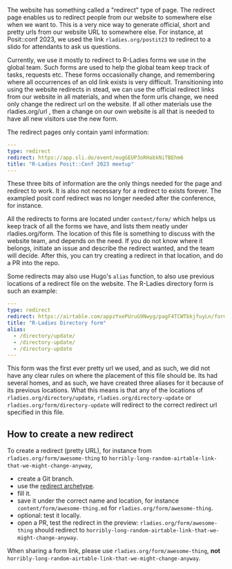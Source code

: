 The website has something called a "redirect" type of page.
The redirect page enables us to redirect people from our website to somewhere else when we want to.
This is a very nice way to generate official, short and pretty urls from our website URL to somewhere else.
For instance, at Posit::conf 2023, we used the link `rladies.org/postit23` to redirect to a slido for attendants to ask us questions.

Currently, we use it mostly to redirect to R-Ladies forms we use in the global team.
Such forms are used to help the global team keep track of tasks, requests etc.
These forms occasionally change, and remembering where all occurrences of an old link exists is very difficult.
Transitioning into using the website redirects in stead, we can use the official redirect links from our website in all materials, and when the form urls change, we need only change the redirect url on the website.
If all other materials use the rladies.org/url , then a change on our own website is all that is needed to have all new visitors use the new form.

The redirect pages only contain yaml information:

```yaml
---
type: redirect
redirect: https://app.sli.do/event/eugGEUP3oRHabkNiTBEhm6
title: "R-Ladies Posit::Conf 2023 meetup"
---
```

These three bits of information are the only things needed for the page and redirect to work.
It is also not necessary for a redirect to exists forever.
The exampled posit conf redirect was no longer needed after the conference, for instance.

All the redirects to forms are located under `content/form/` which helps us keep track of all the forms we have, and lists them neatly under rladies.org/form.
The location of this file is something to discuss with the website team, and depends on the need.
If you do not know where it belongs, initiate an issue and describe the redirect wanted, and the team will decide.
After this, you can try creating a redirect in that location, and do a PR into the repo.

Some redirects may also use Hugo's `alias` function, to also use previous locations of a redirect file on the website.
The R-Ladies directory form is such an example:

```yaml
---
type: redirect
redirect: https://airtable.com/appzYxePUruG9Nwyg/pagF4TCWTbkjfuyLn/form
title: "R-Ladies Directory form"
alias:
  - /directory/update/
  - /directory-update/
  - /directory-update
---
```

This form was the first ever pretty url we used, and as such, we did not have any clear rules on where the placement of this file should be.
Its had several homes, and as such, we have created three aliases for it because of its previous locations.
What this means is that any of the locations of `rladies.org/directory/update`, `rladies.org/directory-update` or `rladies.org/form/directory-update` will redirect to the correct redirect url specified in this file.

## How to create a new redirect

To create a redirect (pretty URL), for instance from `rladies.org/form/awesome-thing` to `horribly-long-random-airtable-link-that-we-might-change-anyway`,

- create a Git branch.
- use the [redirect archetype](https://github.com/rladies/rladies.github.io/blob/main/themes/hugo-rladies/archetypes/redirect.md).
- fill it.
- save it under the correct name and location, for instance `content/form/awesome-thing.md` for `rladies.org/form/awesome-thing`.
- optional: test it locally.
- open a PR, test the redirect in the preview: `rladies.org/form/awesome-thing` should redirect to `horribly-long-random-airtable-link-that-we-might-change-anyway`.

When sharing a form link, please use `rladies.org/form/awesome-thing`, **not** `horribly-long-random-airtable-link-that-we-might-change-anyway`.

